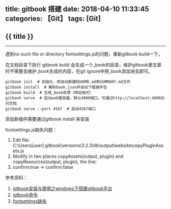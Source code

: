 title: gitbook 搭建
date: 2018-04-10 11:33:45
categories: 【Git】
tags: [Git]
---
## {{ title }} ##

---

遇到no such file or directory fontsettings.js的问题，重新gitbook build一下。
 
在文档目录下执行 gitbook build 会生成一个_book的目录，维护gitbook里文章时不需要去维护_book生成的内容，在git ignore中把_book添加进去即可。

```
gitbook init  # 初始化，即自动新建README.md和SUMMARY.md文件
gitbook install  # 解析book.json并自动下载插件包
gitbook build  # 生成_book目录（网站格式）
gitbook serve  # 启动web服务器，默认4000端口，可通过http://localhost:4000访问文档
gitbook serve --port 4567  # 启动4567端口
```

添加新插件需要通过gitbook install 来安装

fontsettings.js缺失问题：

1. Edit file: C:\Users[user].gitbook\versions\3.2.3\lib\output\website\copyPluginAssets.js
2. Modify in two places copyAssets(output, plugin) and copyResources(output, plugin), the line:
3. confirm:true -> confirm:false

参考资料：

1. [gitbook安装与使用之windows下搭建gitbook平台](https://blog.csdn.net/jnloverll/article/details/78285681 "https://blog.csdn.net/jnloverll/article/details/78285681")
2. [gitbook命令](http://gitbook.zhangjikai.com/commands.html "http://gitbook.zhangjikai.com/commands.html")
3. [fontsettings缺失](https://github.com/GitbookIO/gitbook/issues/1309 "https://github.com/GitbookIO/gitbook/issues/1309")